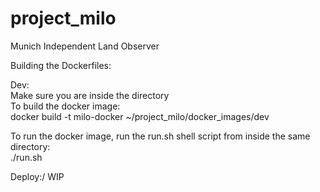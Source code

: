 # project_milo
Munich Independent Land Observer

Building the Dockerfiles:

Dev:\
Make sure you are inside the directory\
To build the docker image:\
docker build -t milo-docker ~/project_milo/docker_images/dev

To run the docker image, run the run.sh shell script from inside the same directory:\
./run.sh

Deploy:/
WIP
